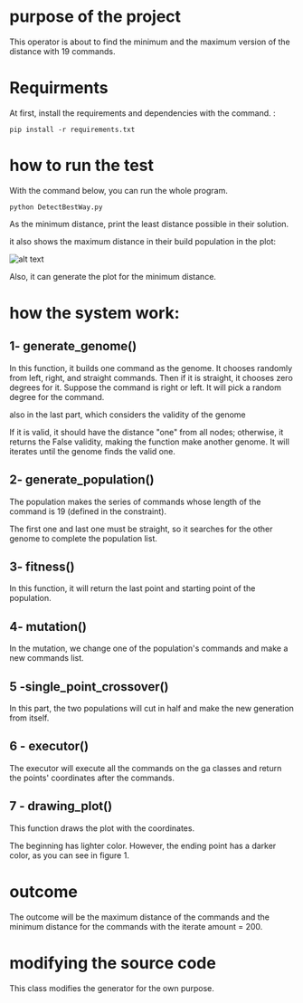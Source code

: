 # purpose of the project

This operator is about to find the minimum and the maximum version of the distance with 19 commands. 

# Requirments

At first, install the requirements and dependencies with the command. : 

```pip install -r requirements.txt```



# how to run the test


With the command below, you can run the whole program.

```python DetectBestWay.py```



As the minimum distance, print the least distance possible in their solution.


it also shows the maximum distance in their build population in the plot:

![alt text](https://github.com/kiarashjam/UROP/blob/master/Maximum_distance.png)


Also, it can generate the plot for the minimum distance.


# how the system work:
## 1- generate_genome()

In this function, it builds one command as the genome. It chooses randomly from left, right, and straight commands. Then if it is straight, it chooses zero degrees for it. Suppose the command is right or left. It will pick a random degree for the command.


also in the last part, which considers the validity of the genome 

If it is valid, it should have the distance "one" from all nodes; otherwise, it returns the False validity, making the function make another genome. It will iterates until the genome finds the valid one.


## 2- generate_population()

The population makes the series of commands whose length of the command is 19 (defined in the constraint).

The first one and last one must be straight, so it searches for the other genome to complete the population list.


## 3- fitness()

In this function, it will return the last point and starting point of the population.


## 4- mutation()

In the mutation, we change one of the population's commands and make a new commands list.


## 5 -single_point_crossover()

In this part, the two populations will cut in half and make the new generation from itself.


## 6 - executor()

The executor will execute all the commands on the ga classes and return the points' coordinates after the commands.


## 7 - drawing_plot()

This function draws the plot with the coordinates.

The beginning has lighter color. However,  the ending point has a darker color, as you can see in figure 1.

# outcome

The outcome will be the maximum distance of the commands and the minimum distance for the commands with the iterate amount = 200.



# modifying the source code

This class modifies the generator for the own purpose.




